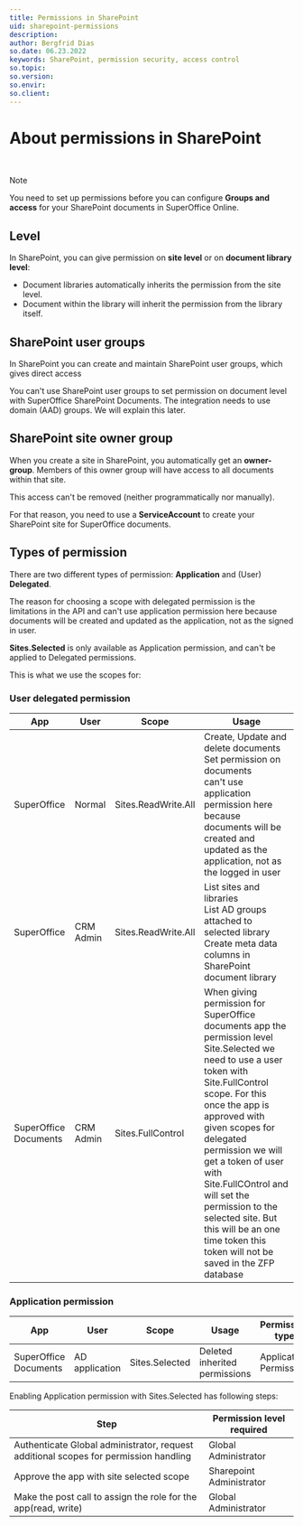 ```yaml
---
title: Permissions in SharePoint
uid: sharepoint-permissions
description:
author: Bergfrid Dias
so.date: 06.23.2022
keywords: SharePoint, permission security, access control
so.topic:
so.version:
so.envir:
so.client:
---
```


# About permissions in SharePoint​

​
> [!NOTE]
> You need to set up permissions before you can configure **Groups and access** for your SharePoint documents in SuperOffice Online.

## Level

In SharePoint, you can give permission on **site level** or on **document library level​**:

* Document libraries automatically inherits the permission from the site level​.
* Document within the library will inherit the permission from the library itself​.

## SharePoint user groups​

In SharePoint you can create and maintain SharePoint user groups, which gives direct access​

You can't use SharePoint user groups to set permission on document level with SuperOffice SharePoint Documents. The integration needs to use domain (AAD) groups. We will explain this later.​

## SharePoint site owner group​

When you create a site in SharePoint, you automatically get an **owner-group**. Members of this owner group will have access to all documents within that site.​

This access can't be removed (neither programmatically nor manually).​

For that reason, you need to use a **ServiceAccount** to create your SharePoint site for SuperOffice documents​.

## Types of permission

There are two different types of permission: **Application** and (User) **Delegated**.

The reason for choosing a scope with delegated permission is the limitations in the API and can't use application permission here because documents will be created and updated as the application, not as the signed in user.

**Sites.Selected** is only available as Application permission, and can't be applied to Delegated permissions.  

This is what we use the scopes for:

### User delegated permission

| App | User | Scope | Usage |
|---|---|---|-------|
| SuperOffice | Normal | Sites.ReadWrite.All | Create, Update and delete documents<br />Set permission on documents<br />can't use application permission here because documents will be created and updated as the application, not as the logged in user |
| SuperOffice | CRM Admin | Sites.ReadWrite.All | List sites and libraries<br />List AD groups attached to selected library<br/>Create meta data columns in SharePoint document library |
| SuperOffice Documents | CRM Admin | Sites.FullControl | When giving permission for SuperOffice documents app the permission level Site.Selected we need to use a user token with Site.FullControl scope. For this once the app is approved with given scopes for delegated permission we will get a token of user with Site.FullCOntrol and will set the permission to the selected site. But this will be an one time token this token will not be saved in the ZFP database |

### Application permission

| App | User | Scope | Usage | Permission type |
|---|---|---|---|---|
| SuperOffice Documents | AD application | Sites.Selected | Deleted inherited permissions | Application Permission |

Enabling Application permission with Sites.Selected has following steps:

| Step | Permission level required |
|---|---|
| Authenticate Global administrator, request additional scopes for permission handling | Global Administrator |
| Approve the app with site selected scope | Sharepoint Administrator |
| Make the post call to assign the role for the app(read, write) | Global Administrator |

<!-- Referenced links -->

<!-- Referenced images -->
